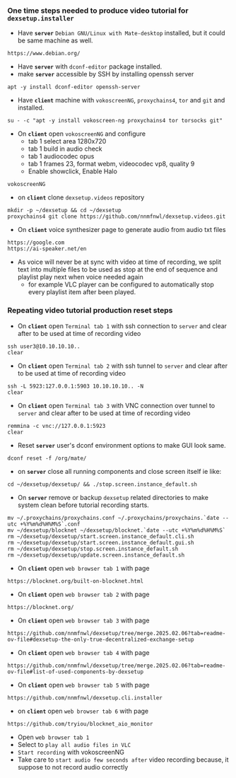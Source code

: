 ### One time steps needed to produce video tutorial for `dexsetup.installer`

  * Have **`server`** `Debian GNU/Linux with Mate-desktop` installed, but it could be same machine as well.
```
https://www.debian.org/
```
  * Have **`server`** with `dconf-editor` package installed.
  * make **`server`** accessible by SSH by installing openssh server
```
apt -y install dconf-editor openssh-server
```
  * Have **`client`** machine with `vokoscreenNG`, `proxychains4`, `tor` and `git` and  installed.
```
su - -c "apt -y install vokoscreen-ng proxychains4 tor torsocks git"
```
  * On **`client`** open `vokoscreenNG` and configure
    * tab 1 select area 1280x720
    * tab 1 build in audio check
    * tab 1 audiocodec opus
    * tab 1 frames 23, format webm, videocodec vp8, quality 9
    * Enable showclick, Enable Halo
```
vokoscreenNG
```
  * on **`client`** clone `dexsetup.videos` repository
```
mkdir -p ~/dexsetup && cd ~/dexsetup
proxychains4 git clone https://github.com/nnmfnwl/dexsetup.videos.git
```
  * On **`client`** voice synthesizer page to generate audio from audio txt files
```
https://google.com
https://ai-speaker.net/en
```
  * As voice will never be at sync with video at time of recording, we split text into multiple files to be used as stop at the end of sequence and playlist play next when voice needed again
    * for example VLC player can be configured to automatically stop every playlist item after been played.
  
### Repeating video tutorial production reset steps
  
  * On **`client`** open `Terminal tab 1` with ssh connection to `server` and clear after to be used at time of recording video
```
ssh user3@10.10.10.10..
clear
```
  * On **`client`** open `Terminal tab 2` with ssh tunnel to `server` and clear after to be used at time of recording video
```
ssh -L 5923:127.0.0.1:5903 10.10.10.10.. -N
clear
```
  * On **`client`** open `Terminal tab 3` with VNC connection over tunnel to `server` and clear after to be used at time of recording video
```
remmina -c vnc://127.0.0.1:5923
clear
```
  * Reset **`server`** user's dconf environment options to make GUI look same.
```
dconf reset -f /org/mate/
```
  * on **`server`** close all running components and close screen itself ie like:
```
cd ~/dexsetup/dexsetup/ && ./stop.screen.instance_default.sh
```
  * On **`server`** remove or backup `dexsetup` related directories to make system clean before tutorial recording starts.
```
mv ~/.proxychains/proxychains.conf ~/.proxychains/proxychains.`date --utc +%Y%m%d%H%M%S`.conf
mv ~/dexsetup/blocknet ~/dexsetup/blocknet.`date --utc +%Y%m%d%H%M%S`
rm ~/dexsetup/dexsetup/start.screen.instance_default.cli.sh 
rm ~/dexsetup/dexsetup/start.screen.instance_default.gui.sh 
rm ~/dexsetup/dexsetup/stop.screen.instance_default.sh 
rm ~/dexsetup/dexsetup/update.screen.instance_default.sh 
```
  * On **`client`** open `web browser tab 1` with page
```
https://blocknet.org/built-on-blocknet.html
```
  * On **`client`** open `web browser tab 2` with page
```
https://blocknet.org/
```
  * On **`client`** open `web browser tab 3` with page
```
https://github.com/nnmfnwl/dexsetup/tree/merge.2025.02.06?tab=readme-ov-file#dexsetup-the-only-true-decentralized-exchange-setup
```
  * On **`client`** open `web browser tab 4` with page
```
https://github.com/nnmfnwl/dexsetup/tree/merge.2025.02.06?tab=readme-ov-file#list-of-used-components-by-dexsetup
```
  * On **`client`** open `web browser tab 5` with page
```
https://github.com/nnmfnwl/dexsetup.cli.installer
```
  * on **`client`** open `web browser tab 6` with page
```
https://github.com/tryiou/blocknet_aio_monitor
```
  * Open `web browser tab 1`
  * Select to `play all audio files in VLC`
  * `Start recording` with vokoscreenNG
  * Take care to `start audio few seconds after` video recording because, it suppose to not record audio correctly
